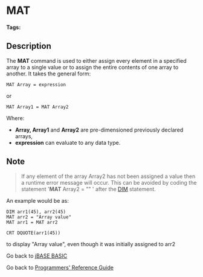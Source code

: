 # MAT

<PageHeader />

**Tags:**
<badge text='array operations' vertical='middle' />

## Description

The **MAT** command is used to either assign every element in a specified array to a single value or to assign the entire contents of one array to another. It takes the general form:

```
MAT Array = expression
```

or

```
MAT Array1 = MAT Array2
```

Where:

- **Array, Array1** and **Array2** are pre-dimensioned previously declared arrays,
- **expression** can evaluate to any data type.

## Note

> If any element of the array Array2 has not been assigned a value then a runtime error message will occur. This can be avoided by coding the statement '**MAT** Array2 = "" ' after the [DIM](./../dimension-%28dim%29) statement.

An example would be as:

```
DIM arr1(45), arr2(45)
MAT arr2 = "Array value"
MAT arr1 = MAT arr2

CRT DQUOTE(arr1(45))
```

to display "Array value", even though it was initially assigned to arr2

Go back to [jBASE BASIC](./../README.md)

Go back to [Programmers' Reference Guide](./../../reference-guides/jbc/README.md)

<PageFooter />
